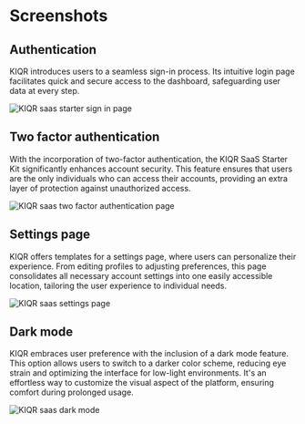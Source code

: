 # Screenshots

## Authentication

KIQR introduces users to a seamless sign-in process. Its intuitive login page facilitates quick and secure access to the dashboard, safeguarding user data at every step.

<img src="/screenshots/signin.png" alt="KIQR saas starter sign in page">

## Two factor authentication

With the incorporation of two-factor authentication, the KIQR SaaS Starter Kit significantly enhances account security. This feature ensures that users are the only individuals who can access their accounts, providing an extra layer of protection against unauthorized access.

<img src="/screenshots/two-factor.png" alt="KIQR saas two factor authentication page">

## Settings page

KIQR offers templates for a settings page, where users can personalize their experience. From editing profiles to adjusting preferences, this page consolidates all necessary account settings into one easily accessible location, tailoring the user experience to individual needs.

<img src="/screenshots/edit-profile.png" alt="KIQR saas settings page">

## Dark mode

KIQR embraces user preference with the inclusion of a dark mode feature. This option allows users to switch to a darker color scheme, reducing eye strain and optimizing the interface for low-light environments. It's an effortless way to customize the visual aspect of the platform, ensuring comfort during prolonged usage.

<img src="/screenshots/dark-mode.png" alt="KIQR saas dark mode">
